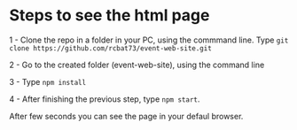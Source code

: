 # Steps to see the html page


1 - Clone the repo in a folder in your PC, using the commmand line. Type `git clone https://github.com/rcbat73/event-web-site.git`

2 - Go to the created folder (event-web-site), using the command line

3 - Type `npm install`

4 - After finishing the previous step, type `npm start`.

After few seconds you can see the page in your defaul browser.